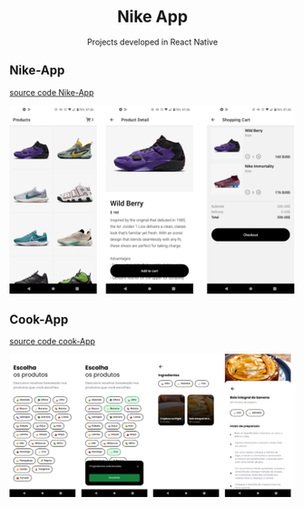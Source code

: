 

# <div align="center">
  <h1 align="center">Nike App</h1>
</div>
<p align="center">
    Projects developed in React Native
    <br />
 </p>


## Nike-App

[source code Nike-App](https://github.com/carloscazelattojr/nike-app) 
 
<div align="center">
  <a href="#">
      <img src="https://github.com/carloscazelattojr/nike-app/blob/main/assets/print-app.png" width="800" alt="preview" />
      
  </a>
</div>


## Cook-App
 
[source code cook-App](https://github.com/carloscazelattojr/cook-app) 

<div align="center">
  <a href="#">
      <img src="https://github.com/carloscazelattojr/cook-app/blob/main/assets/print-app.png" width="800" alt="preview" />
      
  </a>
</div>
